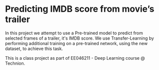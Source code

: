 # Predicting IMDB score from movie’s trailer

In this project we attempt to use a Pre-trained model to predict from selected frames of a trailer, it's IMDB score.
We use Transfer-Learning by performing additional training on a pre-trained network, using the new dataset, to achieve this task.

This is a class project as part of EE046211 - Deep Learning course @ Technion.
